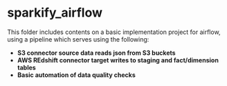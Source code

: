 # sparkify_airflow
This folder includes contents on a basic implementation project for airflow, using a pipeline which serves using the following:
  * **S3 connector source data reads json from S3 buckets**
  * **AWS REdshift connector target writes to staging and fact/dimension tables**
  * **Basic automation of data quality checks**
